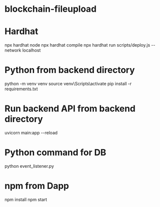 # blockchain-fileupload
# Hardhat
npx hardhat node
npx hardhat compile 
npx hardhat run scripts/deploy.js --network localhost

# Python from backend directory
python -m venv venv
source venv\Scripts\activate
pip install -r requirements.txt

# Run backend API from backend directory
uvicorn main:app --reload

# Python command for DB
python event_listener.py

# npm from Dapp
npm install 
npm start

